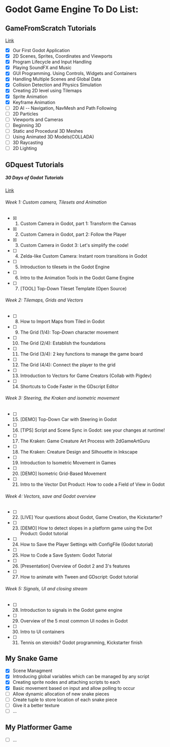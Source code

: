# Godot Game Engine To Do List:

## GameFromScratch Tutorials
[Link](http://www.gamefromscratch.com/page/Godot-Game-Engine-tutorial-series.aspx)

- [x] Our First Godot Application
- [x] 2D Scenes, Sprites, Coordinates and Viewports
- [x] Program Lifecycle and Input Handling
- [x] Playing SoundFX and Music
- [x] GUI Programming. Using Controls, Widgets and Containers
- [x] Handling Multiple Scenes and Global Data
- [x] Collision Detection and Physics Simulation
- [x] Creating 2D level using Tilemaps
- [x] Sprite Animation
- [x] Keyframe Animation
- [ ] 2D AI -- Navigation, NavMesh and Path Following
- [ ] 2D Particles
- [ ] Viewports and Cameras
- [ ] Beginning 3D
- [ ] Static and Procedural 3D Meshes
- [ ] Using Animated 3D Models(COLLADA)
- [ ] 3D Raycasting
- [ ] 2D Lighting

## GDquest Tutorials
##### 30 Days of Godot Tutorials
[Link](http://gdquest.com/tutorial/game-design/godot/30-days-free-game-creation-tutorial/)

###### Week 1: Custom camera, Tilesets and Animation
- [x] 1. Custom Camera in Godot, part 1: Transform the Canvas
- [x] 2. Custom Camera in Godot, part 2: Follow the Player
- [x] 3. Custom Camera in Godot 3: Let's simplify the code!
- [ ] 4. Zelda-like Custom Camera: Instant room transitions in Godot
- [ ] 5. Introduction to tilesets in the Godot Engine
- [ ] 6. Intro to the Animation Tools in the Godot Game Engine
- [ ] 7. [TOOL] Top-Down Tileset Template (Open Source)
###### Week 2: Tilemaps, Grids and Vectors
- [ ] 8. How to Import Maps from Tiled in Godot
- [ ] 9. The Grid (1/4): Top-Down character movement
- [ ] 10. The Grid (2/4): Establish the foundations
- [ ] 11. The Grid (3/4): 2 key functions to manage the game board
- [ ] 12. The Grid (4/4): Connect the player to the grid
- [ ] 13. Introduction to Vectors for Game Creators (Collab with Pigdev)
- [ ] 14. Shortcuts to Code Faster in the GDscript Editor
###### Week 3: Steering, the Kraken and isometric movement
- [ ] 15. [DEMO] Top-Down Car with Steering in Godot
- [ ] 16. [TIPS] Script and Scene Sync in Godot: see your changes at runtime!
- [ ] 17. The Kraken: Game Creature Art Process with 2dGameArtGuru
- [ ] 18. The Kraken: Creature Design and Silhouette in Inkscape
- [ ] 19. Introduction to Isometric Movement in Games
- [ ] 20. [DEMO] Isometric Grid-Based Movement
- [ ] 21. Intro to the Vector Dot Product: How to code a Field of View in Godot
###### Week 4: Vectors, save and Godot overview
- [ ] 22. [LIVE] Your questions about Godot, Game Creation, the Kickstarter?
- [ ] 23. [DEMO] How to detect slopes in a platform game using the Dot Product: Godot tutorial
- [ ] 24. How to Save the Player Settings with ConfigFile (Godot tutorial)
- [ ] 25. How to Code a Save System: Godot Tutorial
- [ ] 26. [Presentation] Overview of Godot 2 and 3's features
- [ ] 27. How to animate with Tween and GDscript: Godot tutorial
###### Week 5: Signals, UI and closing stream
- [ ] 28. Introduction to signals in the Godot game engine
- [ ] 29. Overview of the 5 most common UI nodes in Godot
- [ ] 30. Intro to UI containers
- [ ] 31. Tennis on steroids? Godot programming, Kickstarter finish

## My Snake Game
- [X] Scene Managment
- [x] Introducing global variables which can be managed by any script 
- [x] Creating sprite nodes and attaching scripts to each
- [x] Basic movement based on input and allow polling to occur
- [ ] Allow dynamic allocation of new snake pieces
- [ ] Create tuple to store location of each snake piece
- [ ] Give it a better texture
- [ ] ...
## My Platformer Game
- [ ] ...



